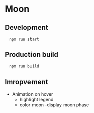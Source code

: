# Moon

## Development
```
  npm run start
```

## Production build
```
  npm run build
```

## Imropvement
* Animation on hover
  - highlight legend
  - color moon
  -display moon phase
